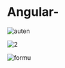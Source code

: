 # Angular-

![auten](https://github.com/eyatab/Angular-/assets/79045818/c9c3c525-d7a9-4c7b-878d-90e423078d6e)   


![2](https://github.com/eyatab/Angular-/assets/79045818/ec54f357-8752-49c6-8f38-546e041b3141)   


![formu](https://github.com/eyatab/Angular-/assets/79045818/dc09f938-50d2-4292-a24b-c7747914547c)

